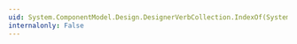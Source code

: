 ```yaml
---
uid: System.ComponentModel.Design.DesignerVerbCollection.IndexOf(System.ComponentModel.Design.DesignerVerb)
internalonly: False
---
```


